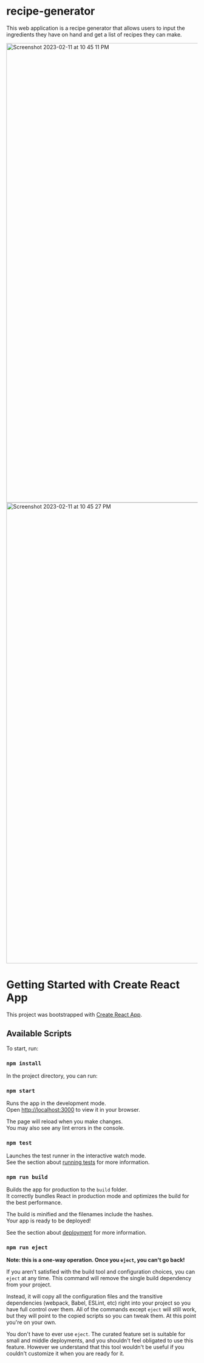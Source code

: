 # recipe-generator
This web application is a recipe generator that allows users to input the ingredients they have on hand and get a list of recipes they can make.

<img width="1208" alt="Screenshot 2023-02-11 at 10 45 11 PM" src="https://user-images.githubusercontent.com/92692008/218291865-b8835efb-092d-4f13-8e2e-81a96bfde60c.png">

<img width="1212" alt="Screenshot 2023-02-11 at 10 45 27 PM" src="https://user-images.githubusercontent.com/92692008/218291880-784eb2b8-b4bf-40ef-b227-1bdc4289595e.png">


# Getting Started with Create React App

This project was bootstrapped with [Create React App](https://github.com/facebook/create-react-app).

## Available Scripts

To start, run:

### `npm install`

In the project directory, you can run:

### `npm start`

Runs the app in the development mode.\
Open [http://localhost:3000](http://localhost:3000) to view it in your browser.

The page will reload when you make changes.\
You may also see any lint errors in the console.

### `npm test`

Launches the test runner in the interactive watch mode.\
See the section about [running tests](https://facebook.github.io/create-react-app/docs/running-tests) for more information.

### `npm run build`

Builds the app for production to the `build` folder.\
It correctly bundles React in production mode and optimizes the build for the best performance.

The build is minified and the filenames include the hashes.\
Your app is ready to be deployed!

See the section about [deployment](https://facebook.github.io/create-react-app/docs/deployment) for more information.

### `npm run eject`

**Note: this is a one-way operation. Once you `eject`, you can't go back!**

If you aren't satisfied with the build tool and configuration choices, you can `eject` at any time. This command will remove the single build dependency from your project.

Instead, it will copy all the configuration files and the transitive dependencies (webpack, Babel, ESLint, etc) right into your project so you have full control over them. All of the commands except `eject` will still work, but they will point to the copied scripts so you can tweak them. At this point you're on your own.

You don't have to ever use `eject`. The curated feature set is suitable for small and middle deployments, and you shouldn't feel obligated to use this feature. However we understand that this tool wouldn't be useful if you couldn't customize it when you are ready for it.

